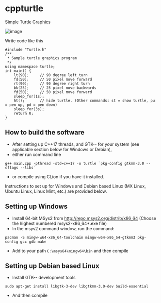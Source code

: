# cppturtle

Simple Turtle Graphics

![image](https://user-images.githubusercontent.com/26174810/66803169-8b4e4100-eeba-11e9-8614-f9ba035322bb.png)

Write code like this 
```
#include "Turtle.h"
/**
 * Sample turtle graphics program
 */
using namespace turtle;
int main() {
    lt(90);     // 90 degree left turn
    fd(50);     // 50 pixel move forward
    rt(90);     // 90 degree right turn
    bk(25);     // 25 pixel move backwards
    fd(50);     // 50 pixel move forward
    sleep_for(1s);
    ht();       // hide turtle. (Other commands: st = show turtle, pu = pen up, pd = pen down)
    sleep_for(3s);
    return 0;
}
```

## How to build the software
* After setting up C++17 threads, and GTK-- for your system (see applicable section below for Windows or Debian), 
* either run command line
```
g++ main.cpp -pthread -std=c++17 -o turtle `pkg-config gtkmm-3.0 --cflags --libs`
```
* or compile using CLion if you have it installed. 

Instructions to set up for Windows and Debian based Linux (MX Linux, Ubuntu Linux, Linux Mint, etc.) are provided below.
## Setting up Windows 
* Install 64-bit MSys2 from http://repo.msys2.org/distrib/x86_64 (Choose the highest numbered msys2-x86_64*.exe file)
* In the msys2 command window, run the command:
```
pacman -S mingw-w64-x86_64-toolchain mingw-w64-x86_64-gtkmm3 pkg-config gcc gdb make 
```
* Add to your path `C:\msys64\mingw64\bin` and then compile 
## Setting up Debian based Linux
* Install GTK-- development tools
```
sudo apt-get install libgtk-3-dev libgtkmm-3.0-dev build-essential
```
* And then compile
